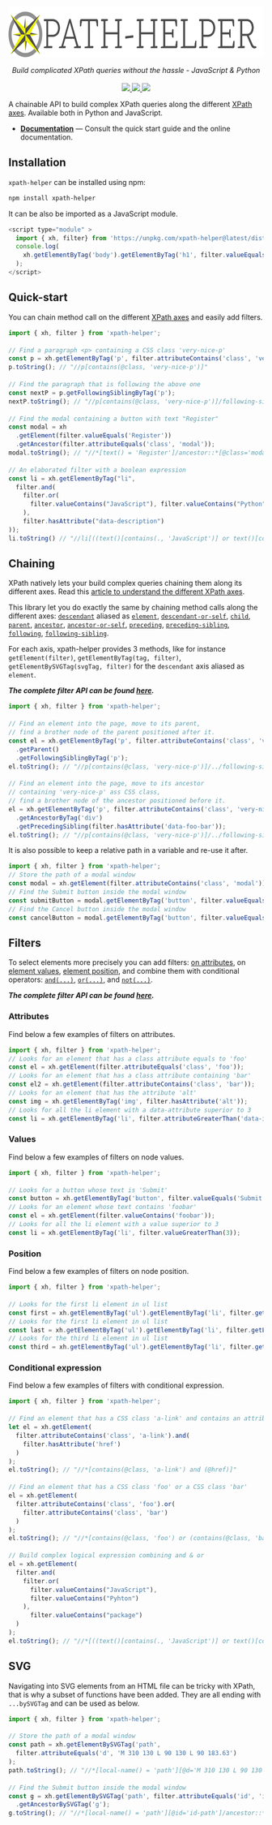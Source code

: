 <p align="center">
  <img src="https://raw.githubusercontent.com/jrebecchi/xpath-helper/main/docs/_static/logo-with-text.png" height="100px" alt="xpath-helper"/>
</p>
<p align="center">
  <i>Build complicated XPath queries without the hassle - JavaScript & Python</i><br/><br/>
  <a href="https://jrebecchi.github.io/xpath-helper/javascript/index.html">
    <img src="https://img.shields.io/badge/docs-master-blue.svg?style=flat">
  </a>
  <a href="https://codecov.io/gh/jrebecchi/xpath-helper">
    <img src="https://codecov.io/gh/jrebecchi/xpath-helper/branch/main/graph/badge.svg?token=0TJOZ64X10"/>
  </a>
    <a href="https://github.com/jrebecchi/xpath-helper/actions/workflows/javascript-ci.yml">
      <img src="https://github.com/jrebecchi/xpath-helper/actions/workflows/javascript-ci.yml/badge.svg">
  </a>
</p>

A chainable API to build complex XPath queries along the different [XPath axes](https://jrebecchi.github.io/xpath-helper/xpath-axes.html). Available both in Python and JavaScript.

- [**Documentation**](https://jrebecchi.github.io/xpath-helper/javascript/index.html) — Consult the quick start guide and the online documentation.

## Installation
`xpath-helper` can be installed using npm:
```bash
npm install xpath-helper
```
It can be also be imported as a JavaScript module. 
```javascript
<script type="module" >
  import { xh, filter} from 'https://unpkg.com/xpath-helper@latest/dist/mjs/xpath-helper.js';
  console.log(
    xh.getElementByTag('body').getElementByTag('h1', filter.valueEquals('hello')).toString()
  );
</script> 
``` 
## Quick-start
You can chain method call on the different [XPath axes](https://jrebecchi.github.io/xpath-helper/xpath-axes.html) and easily add filters.
```javascript
import { xh, filter } from 'xpath-helper';

// Find a paragraph <p> containing a CSS class 'very-nice-p'
const p = xh.getElementByTag('p', filter.attributeContains('class', 'very-nice-p'));
p.toString(); // "//p[contains(@class, 'very-nice-p')]"

// Find the paragraph that is following the above one
const nextP = p.getFollowingSiblingByTag('p');
nextP.toString(); // "//p[contains(@class, 'very-nice-p')]/following-sibling::p"

// Find the modal containing a button with text "Register" 
const modal = xh
  .getElement(filter.valueEquals('Register'))
  .getAncestor(filter.attributeEquals('class', 'modal'));
modal.toString(); // "//*[text() = 'Register']/ancestor::*[@class='modal']"

// An elaborated filter with a boolean expression
const li = xh.getElementByTag("li",
  filter.and(
    filter.or(
      filter.valueContains("JavaScript"), filter.valueContains("Python")
    ),
    filter.hasAttribute("data-description")
));
li.toString() // "//li[((text()[contains(., 'JavaScript')] or text()[contains(., 'Python')]) and @data-description)]"
```
## Chaining

XPath natively lets your build complex queries chaining them along its different axes. Read this [article to understand the different XPath axes](https://jrebecchi.github.io/xpath-helper/xpath-axes.html).

This library let you do exactly the same by chaining method calls along the different axes: [`descendant`](https://jrebecchi.github.io/xpath-helper/javascript/api.html#XPathHelper.getDescendant) aliased as [`element`](https://jrebecchi.github.io/xpath-helper/javascript/api.html#XPathHelper.getElement), [`descendant-or-self`](https://jrebecchi.github.io/xpath-helper/javascript/api.html#XPathHelper.getDescendantOrSelf), [`child`](https://jrebecchi.github.io/xpath-helper/javascript/api.html#XPathHelper.getChild), [`parent`](https://jrebecchi.github.io/xpath-helper/javascript/api.html#XPathHelper.getParent), [`ancestor`](https://jrebecchi.github.io/xpath-helper/javascript/api.html#XPathHelper.getAncestor), [`ancestor-or-self`](https://jrebecchi.github.io/xpath-helper/javascript/api.html#XPathHelper.getAncestorOrSelf), [`preceding`](https://jrebecchi.github.io/xpath-helper/javascript/api.html#XPathHelper.getPreceding), [`preceding-sibling`](https://jrebecchi.github.io/xpath-helper/javascript/api.html#XPathHelper.getPrecedingSibling), [`following`](https://jrebecchi.github.io/xpath-helper/javascript/api.html#XPathHelper.getFollowing), [`following-sibling`](https://jrebecchi.github.io/xpath-helper/javascript/api.html#XPathHelper.getFollowingSibling).

For each axis, xpath-helper provides 3 methods, like for instance `getElement(filter)`, `getElementByTag(tag, filter)`, `getElementBySVGTag(svgTag, filter)` for the `descendant`  axis aliased as `element`.

***The complete filter API can be found [here](https://jrebecchi.github.io/xpath-helper/javascript/api.html#xpathhelper-xh).***


```javascript
import { xh, filter } from 'xpath-helper';

// Find an element into the page, move to its parent, 
// find a brother node of the parent positioned after it.
const el = xh.getElementByTag('p', filter.attributeContains('class', 'very-nice-p'))
  .getParent()
  .getFollowingSiblingByTag('p');
el.toString(); // "//p[contains(@class, 'very-nice-p')]/../following-sibling::p"

// Find an element into the page, move to its ancestor 
// containing 'very-nice-p' ass CSS class, 
// find a brother node of the ancestor positioned before it.
el = xh.getElementByTag('p', filter.attributeContains('class', 'very-nice-p'))
  .getAncestorByTag('div')
  .getPrecedingSibling(filter.hasAttribute('data-foo-bar'));
el.toString(); // "//p[contains(@class, 'very-nice-p')]/../following-sibling::p//p[contains(@class, 'very-nice-p')]/ancestor::div/preceding-sibling::*[@data-foo-bar]"
```

It is also possible to keep a relative path in a variable and re-use it after.
```javascript
import { xh, filter } from 'xpath-helper';
// Store the path of a modal window
const modal = xh.getElement(filter.attributeContains('class', 'modal'));
// Find the Submit button inside the modal window
const submitButton = modal.getElementByTag('button', filter.valueEquals('Submit'));
// Find the Cancel button inside the modal window
const cancelButton = modal.getElementByTag('button', filter.valueEquals('Cancel'));
```
## Filters
To select elements more precisely you can add filters: [on attributes](https://jrebecchi.github.io/xpath-helper/javascript/api.html#EmptyFilter.attributeContains), on [element values](https://jrebecchi.github.io/xpath-helper/javascript/api.html#EmptyFilter.valueContains), [element position](https://jrebecchi.github.io/xpath-helper/javascript/api.html#EmptyFilter.get), and combine them with conditional operators: [`and(...)`](https://jrebecchi.github.io/xpath-helper/javascript/api.html#ValidExpressionFilter.and), [`or(...)`](https://jrebecchi.github.io/xpath-helper/javascript/api.html#ValidExpressionFilter.or), and [`not(...)`](https://jrebecchi.github.io/xpath-helper/javascript/api.html#EmptyFilter.not).

***The complete filter API can be found [here](https://jrebecchi.github.io/xpath-helper/javascript/api.html#filter-filter).***

### Attributes
Find below a few examples of filters on attributes.

```javascript
import { xh, filter } from 'xpath-helper';
// Looks for an element that has a class attribute equals to 'foo'
const el = xh.getElement(filter.attributeEquals('class', 'foo'));
// Looks for an element that has a class attribute containing 'bar'
const el2 = xh.getElement(filter.attributeContains('class', 'bar'));
// Looks for an element that has the attribute 'alt'
const img = xh.getElementByTag('img', filter.hasAttribute('alt'));
// Looks for all the li element with a data-attribute superior to 3
const li = xh.getElementByTag('li', filter.attributeGreaterThan('data-index', 3);)
```
###  Values
Find below a few examples of filters on node values.
```javascript
import { xh, filter } from 'xpath-helper';

// Looks for a button whose text is 'Submit'
const button = xh.getElementByTag('button', filter.valueEquals('Submit'));
// Looks for an element whose text contains 'foobar'
const el = xh.getElement(filter.valueContains('foobar'));
// Looks for all the li element with a value superior to 3
const li = xh.getElementByTag('li', filter.valueGreaterThan(3));
```
### Position
Find below a few examples of filters on node position.
```javascript
import { xh, filter } from 'xpath-helper';

// Looks for the first li element in ul list
const first = xh.getElementByTag('ul').getElementByTag('li', filter.getFirst());
// Looks for the first li element in ul list
const last = xh.getElementByTag('ul').getElementByTag('li', filter.getLast());
// Looks for the third li element in ul list
const third = xh.getElementByTag('ul').getElementByTag('li', filter.get(3));
```
### Conditional expression
Find below a few examples of filters with conditional expression.

```javascript
import { xh, filter } from 'xpath-helper';

// Find an element that has a CSS class 'a-link' and contains an attribute href
let el = xh.getElement(
  filter.attributeContains('class', 'a-link').and(
    filter.hasAttribute('href')
  )
);
el.toString(); // "//*[contains(@class, 'a-link') and (@href)]"

// Find an element that has a CSS class 'foo' or a CSS class 'bar'
el = xh.getElement(
  filter.attributeContains('class', 'foo').or(
    filter.attributeContains('class', 'bar')
  )
);
el.toString(); // "//*[contains(@class, 'foo') or (contains(@class, 'bar'))]"

// Build complex logical expression combining and & or
el = xh.getElement(
  filter.and(
    filter.or(
      filter.valueContains("JavaScript"),
      filter.valueContains("Pyhton")
    ),
      filter.valueContains("package")
  )
);
el.toString(); // "//*[((text()[contains(., 'JavaScript')] or text()[contains(., 'Pyhton')]) and text()[contains(., 'package')])]"
```
## SVG
Navigating into SVG elements from an HTML file can be tricky with XPath, that is why a subset of functions have been added. They are all ending with `...bySVGTag` and can be used as below.

```javascript
import { xh, filter } from 'xpath-helper';

// Store the path of a modal window
const path = xh.getElementBySVGTag('path', 
  filter.attributeEquals('d', 'M 310 130 L 90 130 L 90 183.63')
);
path.toString(); // "//*[local-name() = 'path'][@d='M 310 130 L 90 130 L 90 183.63']"
    
// Find the Submit button inside the modal window
const g = xh.getElementBySVGTag('path', filter.attributeEquals('id', 'id-path'))
  .getAncestorBySVGTag('g');
g.toString(); // "//*[local-name() = 'path'][@id='id-path']/ancestor::*[local-name() = 'g']"
```